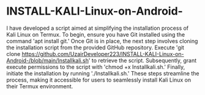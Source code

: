 # INSTALL-KALI-Linux-on-Android-
I have developed a script aimed at simplifying the installation process of Kali Linux on Termux. To begin, ensure you have Git installed using the command 'apt install git.' Once Git is in place, the next step involves cloning the installation script from the provided GitHub repository. Execute 'git clone https://github.com/UzairDeveloper223/INSTALL-KALI-Linux-on-Android-/blob/main/Installkali.sh' to retrieve the script. Subsequently, grant execute permissions to the script with 'chmod +x Installkali.sh.' Finally, initiate the installation by running './Installkali.sh.' These steps streamline the process, making it accessible for users to seamlessly install Kali Linux on their Termux environment.
